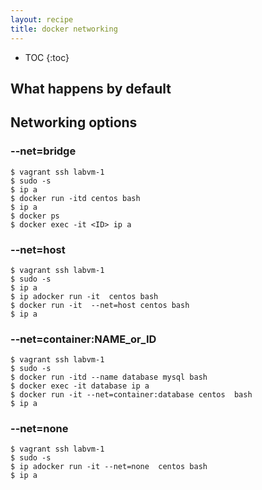 ```yaml
---
layout: recipe
title: docker networking
---
```


* TOC
{:toc}

## What happens by default
<script type="text/javascript" src="https://asciinema.org/a/26765.js" id="asciicast-26765" data-size="small" async></script>


## Networking options

### --net=bridge
~~~
$ vagrant ssh labvm-1
$ sudo -s
$ ip a
$ docker run -itd centos bash
$ ip a
$ docker ps
$ docker exec -it <ID> ip a
~~~

### --net=host
<script type="text/javascript" src="https://asciinema.org/a/26811.js" id="asciicast-26811" async></script>

~~~
$ vagrant ssh labvm-1
$ sudo -s
$ ip a
$ ip adocker run -it  centos bash
$ docker run -it  --net=host centos bash
$ ip a
~~~

### --net=container:NAME_or_ID
<script type="text/javascript" src="https://asciinema.org/a/26813.js" id="asciicast-26813" async></script>

~~~
$ vagrant ssh labvm-1
$ sudo -s
$ docker run -itd --name database mysql bash
$ docker exec -it database ip a
$ docker run -it --net=container:database centos  bash
$ ip a
~~~


### --net=none
<script type="text/javascript" src="https://asciinema.org/a/26814.js" id="asciicast-26814" async></script>

~~~
$ vagrant ssh labvm-1
$ sudo -s
$ ip adocker run -it --net=none  centos bash
$ ip a
~~~

